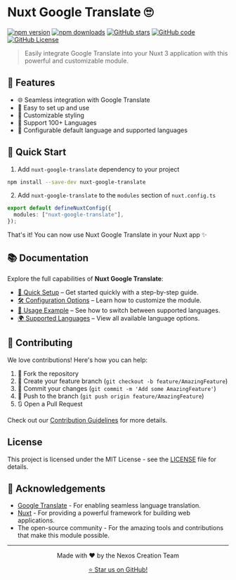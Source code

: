 # Nuxt Google Translate 🙄

[![npm version](https://img.shields.io/npm/v/nuxt-google-translate?style=flat-square&color=cyan)](https://www.npmjs.com/package/nuxt-google-translate)
[![npm downloads](https://img.shields.io/npm/dt/nuxt-google-translate?style=flat-square&color=cyan)](https://www.npmjs.com/package/nuxt-google-translate)
[![GitHub stars](https://img.shields.io/github/stars/nexoscreation/nuxt-google-translate.svg?style=flat-square&color=cyan)](https://github.com/nexoscreation/nuxt-google-translate)
[![GitHub code](https://img.shields.io/github/languages/code-size/nexoscreation/nuxt-google-translate.svg?style=flat-square&color=cyan)](https://github.com/nexoscreation/nuxt-google-translate)
[![GitHub License](https://img.shields.io/github/license/nexoscreation/nuxt-google-translate.svg?style=flat-square&color=cyan)](https://github.com/nexoscreation/nuxt-google-translate)

> Easily integrate Google Translate into your Nuxt 3 application with this powerful and customizable module.

## 🌟 Features

- 🌐 Seamless integration with Google Translate
- 🚀 Easy to set up and use
- 🎨 Customizable styling
- 🤩 Support 100+ Languages
- 🔧 Configurable default language and supported languages

## 🚀 Quick Start

1. Add `nuxt-google-translate` dependency to your project

```bash
npm install --save-dev nuxt-google-translate
```

2. Add `nuxt-google-translate` to the `modules` section of `nuxt.config.ts`

```ts
export default defineNuxtConfig({
  modules: ["nuxt-google-translate"],
});
```

That's it! You can now use Nuxt Google Translate in your Nuxt app ✨

## 📚 Documentation

Explore the full capabilities of **Nuxt Google Translate**:

- [📘 Quick Setup](https://www.nexoscreation.tech/docs/resources/google-translate#quick-setup) – Get started quickly with a step-by-step guide.
- [🛠️ Configuration Options](https://www.nexoscreation.tech/docs/resources/google-translate#configuration-options) – Learn how to customize the module.
- [🔧 Usage Example](https://www.nexoscreation.tech/docs/resources/google-translate#usage-examples) – See how to switch between supported languages.
- [🌍 Supported Languages](https://www.nexoscreation.tech/docs/resources/google-translate#changing-lang) – View all available language options.

## 🤝 Contributing

We love contributions! Here's how you can help:

1. 🍴 Fork the repository
2. 🌿 Create your feature branch (`git checkout -b feature/AmazingFeature`)
3. 💾 Commit your changes (`git commit -m 'Add some AmazingFeature'`)
4. 🚀 Push to the branch (`git push origin feature/AmazingFeature`)
5. 🔃 Open a Pull Request

Check out our [Contribution Guidelines](CONTRIBUTING.md) for more details.

## License

This project is licensed under the MIT License - see the [LICENSE](LICENSE) file for details.

## 🙏 Acknowledgements

- [Google Translate](https://translate.google.com/) - For enabling seamless language translation.
- [Nuxt](https://nuxt.com/) - For providing a powerful framework for building web applications.
- The open-source community - For the amazing tools and contributions that make this module possible.

---

<p align="center">
  Made with ❤️ by the Nexos Creation Team
</p>

<p align="center">
  <a href="https://github.com/nexoscreation/nuxt-google-translate/stargazers">⭐ Star us on GitHub!</a>
</p>
